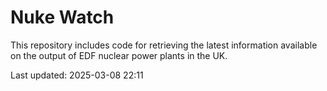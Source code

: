 # Nuke Watch

This repository includes code for retrieving the latest information available on the output of EDF nuclear power plants in the UK.

Last updated: 2025-03-08 22:11